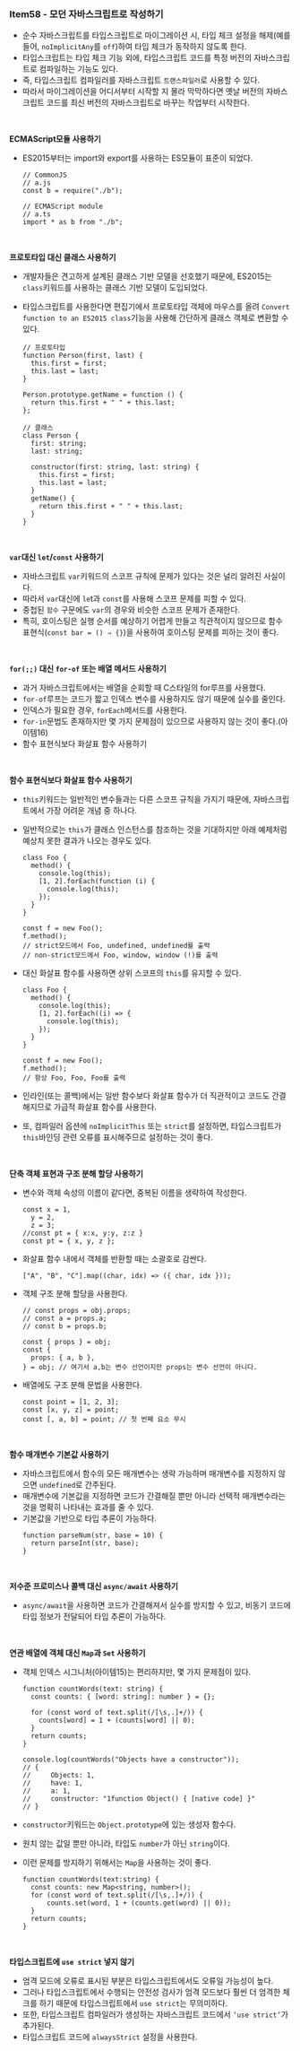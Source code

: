 ### Item58 - 모던 자바스크립트로 작성하기

- 순수 자바스크립트를 타입스크립트로 마이그레이션 시, 타입 체크 설정을 해제(예를 들어, `noImplicitAny`를 `off`)하여 타입 체크가 동작하지 않도록 한다.
- 타입스크립트는 타입 체크 기능 외에, 타입스크립트 코드를 특정 버전의 자바스크립트로 컴파일하는 기능도 있다.
- 즉, 타입스크립트 컴파일러를 자바스크립트 `트랜스파일러`로 사용할 수 있다.
- 따라서 마이그레이션을 어디서부터 시작할 지 몰라 막막하다면 옛날 버전의 자바스크립트 코드를 최신 버전의 자바스크립트로 바꾸는 작업부터 시작한다.

<br/>

**ECMAScript모듈 사용하기**

- ES2015부터는 import와 export를 사용하는 ES모듈이 표준이 되었다.

  ```tsx
  // CommonJS
  // a.js
  const b = require("./b");

  // ECMAScript module
  // a.ts
  import * as b from "./b";
  ```

<br/>

**프로토타입 대신 클래스 사용하기**

- 개발자들은 견고하게 설계된 클래스 기반 모델을 선호했기 때문에, ES2015는 `class`키워드를 사용하는 클래스 기반 모델이 도입되었다.
- 타입스크립트를 사용한다면 편집기에서 프로토타입 객체에 마우스를 올려 `Convert function to an ES2015 class`기능을 사용해 간단하게 클래스 객체로 변환할 수 있다.

  ```tsx
  // 프로토타입
  function Person(first, last) {
    this.first = first;
    this.last = last;
  }

  Person.prototype.getName = function () {
    return this.first + " " + this.last;
  };

  // 클래스
  class Person {
    first: string;
    last: string;

    constructor(first: string, last: string) {
      this.first = first;
      this.last = last;
    }
    getName() {
      return this.first + " " + this.last;
    }
  }
  ```

  <br/>

**`var`대신 `let`/`const` 사용하기**

- 자바스크립트 `var`키워드의 스코프 규칙에 문제가 있다는 것은 널리 알려진 사실이다.
- 따라서 `var`대신에 `le`t과 `const`를 사용해 스코프 문제를 피할 수 있다.
- 중첩된 `함수` 구문에도 `var`의 경우와 비슷한 스코프 문제가 존재한다.
- 특히, 호이스팅은 실행 순서를 예상하기 어렵게 만들고 직관적이지 않으므로 함수 표현식(`const bar = () ⇒ {}`)을 사용하여 호이스팅 문제를 피하는 것이 좋다.

<br/>

**`for(;;)` 대신 `for-of` 또는 배열 메서드 사용하기**

- 과거 자바스크립트에서는 배열을 순회할 때 C스타일의 for루프를 사용했다.
- `for-of`루프는 코드가 짧고 인덱스 변수를 사용하지도 않기 때문에 실수를 줄인다.
- 인덱스가 필요한 경우, `forEach`메서드를 사용한다.
- `for-in`문법도 존재하지만 몇 가지 문제점이 있으므로 사용하지 않는 것이 좋다.(아이템16)
- 함수 표현식보다 화살표 함수 사용하기

<br/>

**함수 표현식보다 화살표 함수 사용하기**

- `this`키워드는 일반적인 변수들과는 다른 스코프 규칙을 가지기 때문에, 자바스크립트에서 가장 어려운 개념 중 하나다.
- 일반적으로는 `this`가 클래스 인스턴스를 참조하는 것을 기대하지만 아래 예제처럼 예상치 못한 결과가 나오는 경우도 있다.

  ```tsx
  class Foo {
    method() {
      console.log(this);
      [1, 2].forEach(function (i) {
        console.log(this);
      });
    }
  }

  const f = new Foo();
  f.method();
  // strict모드에서 Foo, undefined, undefined를 출력
  // non-strict모드에서 Foo, window, window (!)를 출력
  ```

- 대신 화살표 함수를 사용하면 상위 스코프의 `this`를 유지할 수 있다.

  ```tsx
  class Foo {
    method() {
      console.log(this);
      [1, 2].forEach((i) => {
        console.log(this);
      });
    }
  }

  const f = new Foo();
  f.method();
  // 항상 Foo, Foo, Foo를 출력
  ```

- 인라인(또는 콜백)에서는 일반 함수보다 화살표 함수가 더 직관적이고 코드도 간결해지므로 가급적 화살표 함수를 사용한다.
- 또, 컴파일러 옵션에 `noImplicitThis` 또는 `strict`를 설정하면, 타입스크립트가 `this`바인딩 관련 오류를 표시해주므로 설정하는 것이 좋다.

<br/>

**단축 객체 표현과 구조 분해 할당 사용하기**

- 변수와 객체 속성의 이름이 같다면, 중복된 이름을 생략하여 작성한다.

  ```tsx
  const x = 1,
    y = 2,
    z = 3;
  //const pt = { x:x, y:y, z:z }
  const pt = { x, y, z };
  ```

- 화살표 함수 내에서 객체를 반환할 때는 소괄호로 감싼다.
  ```tsx
  ["A", "B", "C"].map((char, idx) => ({ char, idx }));
  ```
- 객체 구조 분해 할당을 사용한다.

  ```tsx
  // const props = obj.props;
  // const a = props.a;
  // const b = props.b;

  const { props } = obj;
  const {
    props: { a, b },
  } = obj; // 여기서 a,b는 변수 선언이지만 props는 변수 선언이 아니다.
  ```

- 배열에도 구조 분해 문법을 사용한다.
  ```tsx
  const point = [1, 2, 3];
  const [x, y, z] = point;
  const [, a, b] = point; // 첫 번째 요소 무시
  ```

<br/>

**함수 매개변수 기본값 사용하기**

- 자바스크립트에서 함수의 모든 매개변수는 생략 가능하며 매개변수를 지정하지 않으면 `undefined`로 간주된다.
- 매개변수에 기본값을 지정하면 코드가 간결해질 뿐만 아니라 선택적 매개변수라는 것을 명확히 나타내는 효과를 줄 수 있다.
- 기본값을 기반으로 타입 추론이 가능하다.
  ```tsx
  function parseNum(str, base = 10) {
    return parseInt(str, base);
  }
  ```

<br/>

**저수준 프로미스나 콜백 대신 `async/await` 사용하기**

- `async/await`을 사용하면 코드가 간결해져서 실수를 방지할 수 있고, 비동기 코드에 타입 정보가 전달되어 타입 추론이 가능하다.

<br/>

**연관 배열에 객체 대신 `Map`과 `Set` 사용하기**

- 객체 인덱스 시그니처(아이템15)는 편리하지만, 몇 가지 문제점이 있다.

  ```tsx
  function countWords(text: string) {
    const counts: { [word: string]: number } = {};

    for (const word of text.split(/[\s,.]+/)) {
      counts[word] = 1 + (counts[word] || 0);
    }
    return counts;
  }

  console.log(countWords("Objects have a constructor"));
  // {
  // 	 Objects: 1,
  // 	 have: 1,
  // 	 a: 1,
  // 	 constructor: "1function Object() { [native code] }"
  // }
  ```

- `constructor`키워드는 `Object.prototype`에 있는 생성자 함수다.
- 원치 않는 값일 뿐만 아니라, 타입도 `number`가 아닌 `string`이다.
- 이런 문제를 방지하기 위해서는 `Map`을 사용하는 것이 좋다.
  ```tsx
  function countWords(text:string) {
  	const counts: new Map<string, number>();
  	for (const word of text.split(/[\s,.]+/)) {
  		counts.set(word, 1 + (counts.get(word) || 0));
  	}
  	return counts;
  }
  ```

<br/>

**타입스크립트에 `use strict` 넣지 않기**

- 엄격 모드에 오류로 표시된 부분은 타입스크립트에서도 오류일 가능성이 높다.
- 그러나 타입스크립트에서 수행되는 안전성 검사가 엄격 모드보다 훨씬 더 엄격한 체크를 하기 때문에 타입스크립트에서 `use strict`는 무의미하다.
- 또한, 타입스크립트 컴파일러가 생성하는 자바스크립트 코드에서 `‘use strict’`가 추가된다.
- 타입스크립트 코드에 `alwaysStrict` 설정을 사용한다.
